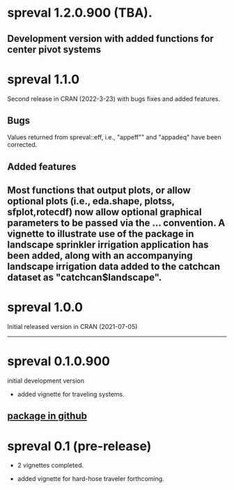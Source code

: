 # spreval 1.2.0.900 (TBA).
Development version with added functions for center pivot systems
---

# spreval 1.1.0
Second release in CRAN (2022-3-23) with bugs fixes and added features.
 
## Bugs 
Values returned from spreval::eff, i.e., "appeff"" and "appadeq" have been 
corrected.  

## Added features
Most functions that output plots, or allow optional plots 
(i.e., eda.shape, plotss, sfplot,rotecdf) now allow optional graphical 
parameters to be passed via the ... convention. A vignette to illustrate 
use of the package in landscape sprinkler irrigation application has been added,
along with an accompanying landscape irrigation data added to the catchcan 
dataset as "catchcan$landscape". 
---

# spreval 1.0.0
Initial released version in CRAN (2021-07-05)

---

# spreval 0.1.0.900
initial development version 

* added vignette for traveling systems.

[package in github](https://github.com/glgrabow/spreval/blob/master/packages/spreval_0.1.0.900.tar.gz)
---

# spreval 0.1 (pre-release)

* 2 vignettes completed.

* added vignette for hard-hose traveler forthcoming.
